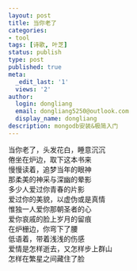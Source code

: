 ```yaml
---
layout: post
title: 当你老了
categories:
- tool
tags: [诗歌, 叶芝]
status: publish
type: post
published: true
meta:
  _edit_last: '1'
  views: '2'
author:
  login: dongliang
  email: dongliang5250@outlook.com
  display_name: dongliang
description: mongodb安装&极简入门
---
```

当你老了，头发花白，睡意沉沉  
倦坐在炉边，取下这本书来  
慢慢读着，追梦当年的眼神  
那柔美的神采与深幽的晕影  
多少人爱过你青春的片影  
爱过你的美貌，以虚伪或是真情  
 惟独一人爱你那朝圣者的心  
爱你哀戚的脸上岁月的留痕  
在炉栅边，你弯下了腰  
低语着，带着浅浅的伤感  
爱情是怎样逝去，又怎样步上群山  
怎样在繁星之间藏住了脸  



